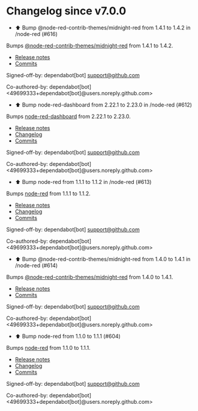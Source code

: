 # Changelog since v7.0.0
- ⬆️ Bump @node-red-contrib-themes/midnight-red from 1.4.1 to 1.4.2 in /node-red (#616)

Bumps [@node-red-contrib-themes/midnight-red](https://github.com/node-red-contrib-themes/midnight-red) from 1.4.1 to 1.4.2.
- [Release notes](https://github.com/node-red-contrib-themes/midnight-red/releases)
- [Commits](https://github.com/node-red-contrib-themes/midnight-red/commits)

Signed-off-by: dependabot[bot] <support@github.com>

Co-authored-by: dependabot[bot] <49699333+dependabot[bot]@users.noreply.github.com> 
- ⬆️ Bump node-red-dashboard from 2.22.1 to 2.23.0 in /node-red (#612)

Bumps [node-red-dashboard](https://github.com/node-red/node-red-dashboard) from 2.22.1 to 2.23.0.
- [Release notes](https://github.com/node-red/node-red-dashboard/releases)
- [Changelog](https://github.com/node-red/node-red-dashboard/blob/master/CHANGELOG.md)
- [Commits](https://github.com/node-red/node-red-dashboard/compare/2.22.1...2.23.0)

Signed-off-by: dependabot[bot] <support@github.com>

Co-authored-by: dependabot[bot] <49699333+dependabot[bot]@users.noreply.github.com> 
- ⬆️ Bump node-red from 1.1.1 to 1.1.2 in /node-red (#613)

Bumps [node-red](https://github.com/node-red/node-red) from 1.1.1 to 1.1.2.
- [Release notes](https://github.com/node-red/node-red/releases)
- [Changelog](https://github.com/node-red/node-red/blob/master/CHANGELOG.md)
- [Commits](https://github.com/node-red/node-red/compare/1.1.1...1.1.2)

Signed-off-by: dependabot[bot] <support@github.com>

Co-authored-by: dependabot[bot] <49699333+dependabot[bot]@users.noreply.github.com> 
- ⬆️ Bump @node-red-contrib-themes/midnight-red from 1.4.0 to 1.4.1 in /node-red (#614)

Bumps [@node-red-contrib-themes/midnight-red](https://github.com/node-red-contrib-themes/midnight-red) from 1.4.0 to 1.4.1.
- [Release notes](https://github.com/node-red-contrib-themes/midnight-red/releases)
- [Commits](https://github.com/node-red-contrib-themes/midnight-red/commits)

Signed-off-by: dependabot[bot] <support@github.com>

Co-authored-by: dependabot[bot] <49699333+dependabot[bot]@users.noreply.github.com> 
- ⬆️ Bump node-red from 1.1.0 to 1.1.1 (#604)

Bumps [node-red](https://github.com/node-red/node-red) from 1.1.0 to 1.1.1.
- [Release notes](https://github.com/node-red/node-red/releases)
- [Changelog](https://github.com/node-red/node-red/blob/master/CHANGELOG.md)
- [Commits](https://github.com/node-red/node-red/compare/1.1.0...1.1.1)

Signed-off-by: dependabot[bot] <support@github.com>

Co-authored-by: dependabot[bot] <49699333+dependabot[bot]@users.noreply.github.com> 
